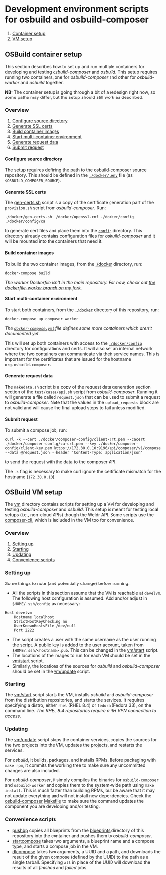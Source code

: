 # Development environment scripts for osbuild and osbuild-composer

1. [Container setup](#osbuild-container-setup)
2. [VM setup](#osbuild-vm-setup)

## OSBuild container setup

This section describes how to set up and run multiple containers for developing and testing *osbuild-composer* and *osbuild*. This setup requires running two containers, one for *osbuild-composer* and other for *osbuild-worker* and *osbuild* together.

**NB:** The container setup is going through a bit of a redesign right now, so some paths may differ, but the setup should still work as described.

### Overview

1. [Configure source directory](#configure-source-directory)
2. [Generate SSL certs](#generate-ssl-certs)
3. [Build container images](#build-container-images)
4. [Start multi-container environment](#start-multi-container-environment)
5. [Generate request data](#generate-request-data)
6. [Submit request](#submit-request)

#### Configure source directory

The setup requires defining the path to the osbuild-composer source repository. This should be defined in the [`./docker/.env`](./docker/.env) file (as `$OSBUILD_COMPOSER_SOURCE`).

#### Generate SSL certs

The [gen-certs.sh](./docker/gen-certs.sh) script is a copy of the certificate generation part of the `provision.sh` script from *osbuild-composer*. Run:
```
./docker/gen-certs.sh ./docker/openssl.cnf ./docker/config ./docker/config/ca
```
to generate cert files and place them into the [`config`](./docker/config) directory. This directory already contains configuration files for *osbuild-composer* and it will be mounted into the containers that need it.

#### Build container images

To build the two container images, from the [./docker](./docker) directory, run:
```
docker-compose build
```

*The worker Dockerfile isn't in the main repository. For now, check out [the dockerfile-worker branch on my fork](https://github.com/achilleas-k/osbuild-composer/blob/docker-compose/distribution/Dockerfile-worker).*

#### Start multi-container environment

To start both containers, from the [`./docker`](./docker) directory of this repository, run:
```
docker-compose up composer worker
```

*The [`docker-compose.yml`](./docker/docker-composer.yml) file defines some more containers which aren't documented yet.*

This will set up both containers with access to the [`./docker/config`](./docker/config) directory for configurations and certs. It will also set an internal network where the two containers can communicate via their service names. This is important for the certificates that are issued for the hostname `org.osbuild.composer`.

#### Generate request data

The [`makedata.sh`](./makedata.sh) script is a copy of the request data generation section section of the `test/cases/api.sh` script from *osbuild-composer*. Running it will generate a file called `request.json` that can be used to submit a request to *osbuild-composer*. Note that the values in the `upload_requests` block are not valid and will cause the final upload steps to fail unless modified.

#### Submit request

To submit a compose job, run:
```
curl -k --cert ./docker/composer-config/client-crt.pem --cacert ./docker/composer-config/ca-crt.pem --key ./docker/composer-config/client-key.pem https://172.30.0.10:9196/api/composer/v1/compose --data @request.json --header 'Content-Type: application/json'
```
to send the request with the data to the composer API.

The `-k` flag is necessary to make curl ignore the certificate mismatch for the hostname (`172.30.0.10`).

## OSBuild VM setup

The [vm](./vm) directory contains scripts for setting up a VM for developing and testing *osbuild-composer* and *osbuild*.  This setup is meant for testing local setups (i.e., non-cloud APIs) though the Weldr API.  Some scripts use the [composer-cli](https://weldr.io/lorax/composer-cli.html), which is included in the VM too for convenience.

### Overview

1. [Setting up](#setting-up)
2. [Starting](#starting)
3. [Updating](#updating)
4. [Convenience scripts](#convenience-scripts)

### Setting up

Some things to note (and potentially change) before running:
- All the scripts in this section assume that the VM is reachable at `develvm`.  The following host configuration is assumed.  Add and/or adjust in `$HOME/.ssh/config` as necessary:
```
Host develvm
    Hostname localhost
    StrictHostKeyChecking no
    UserKnownHostsFile /dev/null
    Port 2222
```
- The script creates a user with the same username as the user running the script.  A public key is added to the user account, taken from `$HOME/.ssh/<hostname>.pub`.  This can be changed in the [vm/start](vm/start) script.
- The locations of the images to run for each VM should be set in the [vm/start](vm/start) script.
- Similarly, the locations of the sources for *osbuild* and *osbuild-composer* should be set in the [vm/update](vm/update) script.

### Starting

The [vm/start](./vm/start) script starts the VM, installs *osbuild* and *osbuild-composer* from the distribution repositories, and starts the services.  It requires specifying a distro, either `rhel` (RHEL 8.4) or `fedora` (Fedora 33), on the command line. *The RHEL 8.4 repositories require a RH VPN connection to access.*

### Updating

The [vm/update](./vm/update) script stops the container services, copies the sources for the two projects into the VM, updates the projects, and restarts the services.

For *osbuild*, it builds, packages, and installs RPMs.  Before packaging with `make rpm`, it commits the working tree to make sure any uncommitted changes are also included.

For *osbuild-composer*, it simply compiles the binaries for `osbuild-composer` and `osbuild-worker` and copies them to the system-wide path using `make install`.  This is much faster than building RPMs, but be aware that it may not update everything and will not install new dependencies.  Check the [osbuild-composer](https://github.com/osbuild/osbuild-composer) [Makefile](https://github.com/osbuild/osbuild-composer/blob/main/Makefile) to make sure the command updates the component you are developing and/or testing.

### Convenience scripts

- [pushbp](./pushbp) copies all blueprints from the [blueprints](./blueprints) directory of this repository into the container and pushes them to *osbuild-composer*.
- [startcompose](./startcompose) takes two arguments, a blueprint name and a compose type, and starts a compose job in the VM.
- [dlcompose](./dlcompose) takes two arguments, a UUID and a path, and downloads the result of the given compose (defined by the UUID) to the path as a single tarball.  Specifying `all` in place of the UUID will download the results of all *finished* and *failed* jobs.
